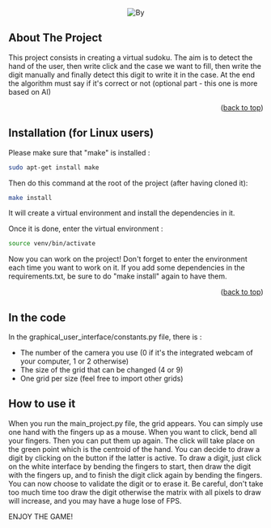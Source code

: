 <!-- AUTHORS -->
<div align="center">

![By][by-shield] 

</div>

<!-- ABOUT THE PROJECT -->
## About The Project

This project consists in creating a virtual sudoku. The aim is to detect the hand of the user, then write click and the case we want to fill, then write the digit manually and finally detect this digit to write it in the case. At the end the algorithm must say if it's correct or not (optional part - this one is more based on AI)

<p align="right">(<a href="#readme-top">back to top</a>)</p>

<!-- HOW TO INSTALL -->
## Installation (for Linux users)

Please make sure that "make" is installed :

```bash
sudo apt-get install make
```

Then do this command at the root of the project (after having cloned it): 

```bash
make install
```

It will create a virtual environment and install the dependencies in it.

Once it is done, enter the virtual environment : 

```bash
source venv/bin/activate
```

Now you can work on the project! 
Don't forget to enter the environment each time you want to work on it.
If you add some dependencies in the requirements.txt, be sure to do "make install" again to have them.

<p align="right">(<a href="#readme-top">back to top</a>)</p>


## In the code

In the graphical_user_interface/constants.py file, there is : 
- The number of the camera you use (0 if it's the integrated webcam of your computer, 1 or 2 otherwise)
- The size of the grid that can be changed (4 or 9)
- One grid per size (feel free to import other grids)


## How to use it 

When you run the main_project.py file, the grid appears. You can simply use one hand with the fingers up as a mouse. When you want to click, bend all your fingers. Then you can put them up again. The click will take place on the green point which is the centroid of the hand. You can decide to draw a digit by clicking on the button if the latter is active. To draw a digit, just click on the white interface by bending the fingers to start, then draw the digit with the fingers up, and to finish the digit click again by bending the fingers. You can now choose to validate the digit or to erase it. Be careful, don't take too much time too draw the digit otherwise the matrix with all pixels to draw will increase, and you may have a huge lose of FPS. 

ENJOY THE GAME! 


<!-- MARKDOWN LINKS & IMAGES -->

[by-shield]: https://img.shields.io/badge/by-Elsa_%26_getget-blue
